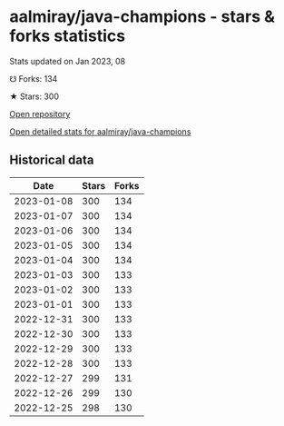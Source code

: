 # aalmiray/java-champions - stars & forks statistics

Stats updated on Jan 2023, 08

☋ Forks: 134

★ Stars: 300

[Open repository](https://github.com/aalmiray/java-champions)

[Open detailed stats for aalmiray/java-champions](https://reviewgithub.com/rep/aalmiray/java-champions)

## Historical data
| Date | Stars | Forks |
|------|-------|-------|
| 2023-01-08 | 300 | 134 | 
| 2023-01-07 | 300 | 134 | 
| 2023-01-06 | 300 | 134 | 
| 2023-01-05 | 300 | 134 | 
| 2023-01-04 | 300 | 134 | 
| 2023-01-03 | 300 | 133 | 
| 2023-01-02 | 300 | 133 | 
| 2023-01-01 | 300 | 133 | 
| 2022-12-31 | 300 | 133 | 
| 2022-12-30 | 300 | 133 | 
| 2022-12-29 | 300 | 133 | 
| 2022-12-28 | 300 | 133 | 
| 2022-12-27 | 299 | 131 | 
| 2022-12-26 | 299 | 130 | 
| 2022-12-25 | 298 | 130 | 

